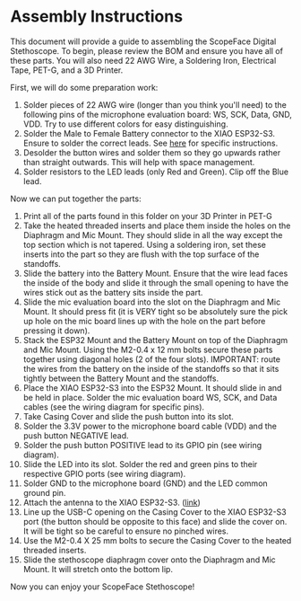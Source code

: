 # Assembly Instructions
This document will provide a guide to assembling the ScopeFace Digital Stethoscope. To begin, please review the BOM and ensure you have all of these parts. You will also need 22 AWG Wire, a Soldering Iron, Electrical Tape, PET-G, and a 3D Printer.

First, we will do some preparation work:
1. Solder pieces of 22 AWG wire (longer than you think you'll need) to the following pins of the microphone evaluation board: WS, SCK, Data, GND, VDD. Try to use different colors for easy distinguishing.
2. Solder the Male to Female Battery connector to the XIAO ESP32-S3. Ensure to solder the correct leads. See [here](https://wiki.seeedstudio.com/xiao_esp32s3_getting_started/#battery-usage) for specific instructions.
3. Desolder the button wires and solder them so they go upwards rather than straight outwards. This will help with space management.
4. Solder resistors to the LED leads (only Red and Green). Clip off the Blue lead.

Now we can put together the parts:
1. Print all of the parts found in this folder on your 3D Printer in PET-G
2. Take the heated threaded inserts and place them inside the holes on the Diaphragm and Mic Mount. They should slide in all the way except the top section which is not tapered. Using a soldering iron, set these inserts into the part so they are flush with the top surface of the standoffs.
3. Slide the battery into the Battery Mount. Ensure that the wire lead faces the inside of the body and slide it through the small opening to have the wires stick out as the battery sits inside the part.
4. Slide the mic evaluation board into the slot on the Diaphragm and Mic Mount. It should press fit (it is VERY tight so be absolutely sure the pick up hole on the mic board lines up with the hole on the part before pressing it down).
5. Stack the ESP32 Mount and the Battery Mount on top of the Diaphragm and Mic Mount. Using the M2-0.4 x 12 mm bolts secure these parts together using diagonal holes (2 of the four slots). IMPORTANT: route the wires from the battery on the inside of the standoffs so that it sits tightly between the Battery Mount and the standoffs.
6. Place the XIAO ESP32-S3 into the ESP32 Mount. It should slide in and be held in place. Solder the mic evaluation board WS, SCK, and Data cables (see the wiring diagram for specific pins).
7. Take Casing Cover and slide the push button into its slot.
8. Solder the 3.3V power to the microphone board cable (VDD) and the push button NEGATIVE lead.
9. Solder the push button POSITIVE lead to its GPIO pin (see wiring diagram).
10. Slide the LED into its slot. Solder the red and green pins to their respective GPIO ports (see wiring diagram).
11. Solder GND to the microphone board (GND) and the LED common ground pin.
12. Attach the antenna to the XIAO ESP32-S3. ([link](https://wiki.seeedstudio.com/xiao_esp32s3_getting_started/#installation-of-antenna))
13. Line up the USB-C opening on the Casing Cover to the XIAO ESP32-S3 port (the button should be opposite to this face) and slide the cover on. It will be tight so be careful to ensure no pinched wires.
14. Use the M2-0.4 X 25 mm bolts to secure the Casing Cover to the heated threaded inserts.
15. Slide the stethoscope diaphragm cover onto the Diaphragm and Mic Mount. It will stretch onto the bottom lip.

Now you can enjoy your ScopeFace Stethoscope!
